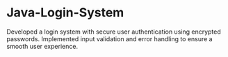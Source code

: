 # Java-Login-System
Developed a login system with secure user authentication using encrypted passwords. Implemented input validation and error handling to ensure a smooth user experience.
